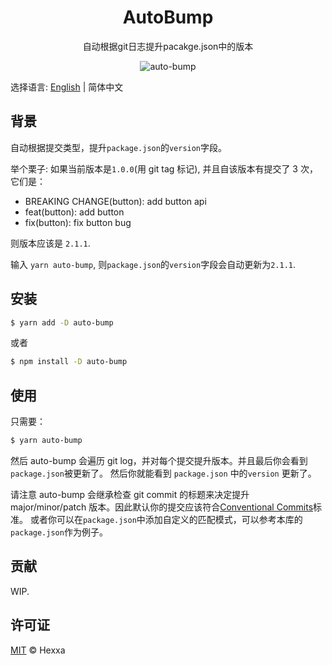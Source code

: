 <h1 align="center">
  AutoBump
</h1>
<p align="center">
  自动根据git日志提升pacakge.json中的版本
</p>
<p align="center">
  <img src="/ihexxa/autobump/raw/master/demo.png" alt="auto-bump">
<p>

选择语言: [English](./README.md) | 简体中文

## 背景

自动根据提交类型，提升`package.json`的`version`字段。

举个栗子:
如果当前版本是`1.0.0`(用 git tag 标记), 并且自该版本有提交了 3 次， 它们是：

- BREAKING CHANGE(button): add button api
- feat(button): add button
- fix(button): fix button bug

则版本应该是 `2.1.1`.

输入 `yarn auto-bump`, 则`package.json`的`version`字段会自动更新为`2.1.1`.

## 安装

```sh
$ yarn add -D auto-bump
```

或者

```sh
$ npm install -D auto-bump
```

## 使用

只需要：

```sh
$ yarn auto-bump
```

然后 auto-bump 会遍历 git log，并对每个提交提升版本。并且最后你会看到`package.json`被更新了。
然后你就能看到 `package.json` 中的`version` 更新了。

请注意 auto-bump 会继承检查 git commit 的标题来决定提升 major/minor/patch 版本。因此默认你的提交应该符合[Conventional Commits](https://conventionalcommits.org/)标准。
或者你可以在`package.json`中添加自定义的匹配模式，可以参考本库的`package.json`作为例子。

## 贡献

WIP.

## 许可证

[MIT](LICENSE) © Hexxa
